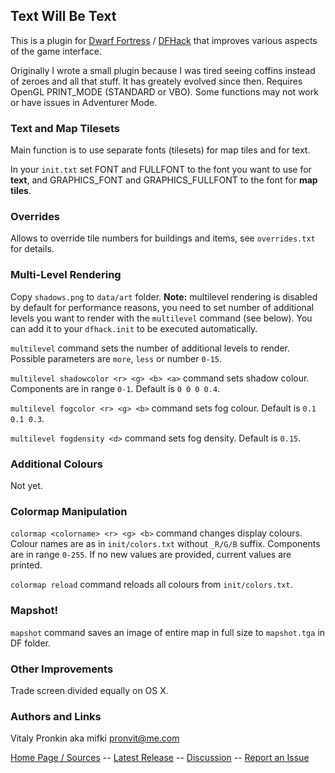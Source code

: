 ## Text Will Be Text ##

This is a plugin for [Dwarf Fortress](http://bay12games.com) / [DFHack](http://github.com/dfhack/dfhack) that improves various aspects of the game interface.

Originally I wrote a small plugin because I was tired seeing coffins instead of zeroes and all that stuff. It has greately evolved since then. Requires OpenGL PRINT_MODE (STANDARD or VBO). Some functions may not work or have issues in Adventurer Mode.

### Text and Map Tilesets ###

Main function is to use separate fonts (tilesets) for map tiles and for text.

In your `init.txt` set FONT and FULLFONT to the font you want to use for **text**, and GRAPHICS\_FONT and GRAPHICS\_FULLFONT to the font for **map tiles**.

### Overrides ###

Allows to override tile numbers for buildings and items, see `overrides.txt` for details.

### Multi-Level Rendering ###

Copy `shadows.png` to `data/art` folder. **Note:** multilevel rendering is disabled by default for performance reasons, you need to set number of additional levels you want to render with the `multilevel` command (see below). You can add it to your `dfhack.init` to be executed automatically.

`multilevel` command sets the number of additional levels to render. Possible parameters are `more`, `less` or number `0-15`.

`multilevel shadowcolor <r> <g> <b> <a>` command sets shadow colour. Components are in range `0-1`. Default is `0 0 0 0.4`.

`multilevel fogcolor <r> <g> <b>` command sets fog colour. Default is `0.1 0.1 0.3`.

`multilevel fogdensity <d>` command sets fog density. Default is `0.15`.

### Additional Colours ###

Not yet.

### Colormap Manipulation ###

`colormap <colorname> <r> <g> <b>` command changes display colours. Colour names are as in `init/colors.txt` without `_R/G/B` suffix. Components are in range `0-255`. If no new values are provided, current values are printed.

`colormap reload` command reloads all colours from `init/colors.txt`.

### Mapshot! ###

`mapshot` command saves an image of entire map in full size to `mapshot.tga` in DF folder.

### Other Improvements ###

Trade screen divided equally on OS X.

### Authors and Links ###

Vitaly Pronkin aka mifki <pronvit@me.com>

[Home Page / Sources](https://github.com/mifki/df-twbt) -- [Latest Release](https://github.com/mifki/df-twbt/releases) -- [Discussion](http://www.bay12forums.com/smf/index.php?topic=138754.0) -- [Report an Issue](https://github.com/mifki/df-twbt/issues)
